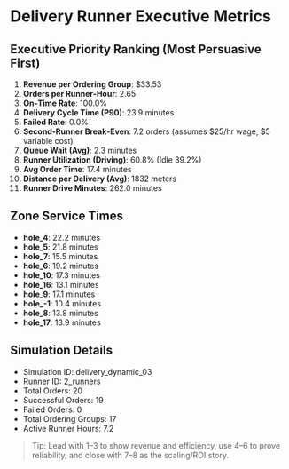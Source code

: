 # Delivery Runner Executive Metrics

## Executive Priority Ranking (Most Persuasive First)
1. **Revenue per Ordering Group**: $33.53
2. **Orders per Runner‑Hour**: 2.65
3. **On‑Time Rate**: 100.0%
4. **Delivery Cycle Time (P90)**: 23.9 minutes
5. **Failed Rate**: 0.0%
6. **Second‑Runner Break‑Even**: 7.2 orders (assumes $25/hr wage, $5 variable cost)
7. **Queue Wait (Avg)**: 2.3 minutes
8. **Runner Utilization (Driving)**: 60.8% (Idle 39.2%)
9. **Avg Order Time**: 17.4 minutes
10. **Distance per Delivery (Avg)**: 1832 meters
11. **Runner Drive Minutes**: 262.0 minutes

## Zone Service Times
- **hole_4**: 22.2 minutes
- **hole_5**: 21.8 minutes
- **hole_7**: 15.5 minutes
- **hole_6**: 19.2 minutes
- **hole_10**: 17.3 minutes
- **hole_16**: 13.1 minutes
- **hole_9**: 17.1 minutes
- **hole_-1**: 10.4 minutes
- **hole_8**: 13.8 minutes
- **hole_17**: 13.9 minutes


## Simulation Details
- Simulation ID: delivery_dynamic_03
- Runner ID: 2_runners
- Total Orders: 20
- Successful Orders: 19
- Failed Orders: 0
- Total Ordering Groups: 17
- Active Runner Hours: 7.2

> Tip: Lead with 1–3 to show revenue and efficiency, use 4–6 to prove reliability, and close with 7–8 as the scaling/ROI story.
